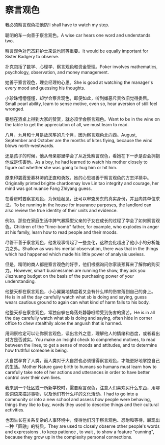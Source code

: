 # 察言观色

<p><span class="chinese">我必须察言观色把他防!</span><span class="english">I shall have to watch my step.</span></p>

<p><span class="chinese">聪明的车一向善于察言观色。</span><span class="english">A wise car hears one word and understands two.</span></p>

<p><span class="chinese">察言观色对巴杰莉护士来说也同等重要。</span><span class="english">It would be equally important for Sister Badgery to observe.</span></p>

<p><span class="chinese">扑克包括了数学、心理学、察言观色和资金管理。</span><span class="english">Poker involves mathematics, psychology, observation, and money management.</span></p>

<p><span class="chinese">她善于察言观色，理会经理的心思。</span><span class="english">She is good at watching the manager's every mood and guessing his thoughts.</span></p>

<p><span class="chinese">小珍珠懵懵懂懂，却学会察言观色，即便如此，听到嫌恶斥责依旧觉得委屈。</span><span class="english">Small pearl ability, learn to sense motive, even so, hear aversion of still feel wronged.</span></p>

<p><span class="chinese">要想在酒桌上得到大家的赞赏，就必须学会察言观色。</span><span class="english">Want to be in the wine on the table to get the appreciation of all, we must learn to read.</span></p>

<p><span class="chinese">八月，九月和十月是放风筝的几个月，因为察言观色北向西。</span><span class="english">August, September and October are the months of kites flying, because the wind blows north-westwards.</span></p>

<p><span class="chinese">还是孩子的时候，他从母亲那里学会了从近处察言观色，看她在下一步是否会拥抱他或是伤害他。</span><span class="english">As a boy, he had learned to watch his mother closely to figure out whether she was going to hug him or hit him.</span></p>

<p><span class="chinese">原来印碧霞爱慕林涛的正直和勇敢，她的心思被善于察言观色的方志洋猜中。</span><span class="english">Originally printed brigitte chardonnay love Lin tao integrity and courage, her mind was got nuance Fang Zhiyang guess.</span></p>

<p><span class="chinese">在看房时要察言观色，为保险起见，还可以审查房东的真实身份，并且向其单位求证。</span><span class="english">To be running in the house for insurance purposes, the landlord can also review the true identity of their units and evidence.</span></p>

<p><span class="chinese">例如，那些在家庭生活中脾气暴躁型父亲的子女在成长的过程了学会了如何察言观色。</span><span class="english">Children of the "time-bomb" father, for example, who explodes in anger at his family, learn how to read people and their moods.</span></p>

<p><span class="chinese">尽管不善于察言观色，他发现事情起了一些变化，这种变化超出了他小小的分析能力之外。</span><span class="english">Shallow as was his mental observation, there was that in the things which had happened which made his little power of analysis useless.</span></p>

<p><span class="chinese">但是，精明的商人都是察言观色的好手，他们根据询问你家装预算来了解你的购买力。</span><span class="english">However, smart businessmen are running the show, they ask you Jiezhuang budget on the basis of the purchasing power of your understanding.</span></p>

<p><span class="chinese">他整天都在察言观色，小心翼翼地猜度着又会有什么样的伤害落到自己的身上。</span><span class="english">He is in all the day carefully watch what sb is doing and saying, guess wears cautious ground to again can what kind of harm falls to his body.</span></p>

<p><span class="chinese">他整天都在察言观色，常独自躲在角落处静静咀嚼受到伤害的痛苦。</span><span class="english">He is in all the day carefully watch what sb is doing and saying, often hide in corner office to chew stealthily alone the anguish that is harmed.</span></p>

<p><span class="chinese">用洞察检定可以让你察言观色，读出言外之意，理解他人的情绪和态度，或者看出对方是否诚实。</span><span class="english">You make an Insight check to comprehend motives, to read between the lines, to get a sense of moods and attitudes, and to determine how truthful someone is being.</span></p>

<p><span class="chinese">大自然孕育了人类，而人类对于大自然也必须懂得察言观色，才能更好地掌控自己的生活。</span><span class="english">Mother Nature gave birth to humans so humans must learn how to carefully take note of her actions and utterances in order to have better control over their own lives.</span></p>

<p><span class="chinese">我来到一个社区或一所新学校时，需要察言观色，注意人们喜欢买什么东西，用哪些词语来描述事物，以及他们有什么样的文化活动。</span><span class="english">I had to go into a community or into a new school and assess how people were behaving, things they like to buy, words they used to describe things and their cultural activities.</span></p>

<p><span class="chinese">也因生长在关系复杂的人事环境中，使得他们习于察言观色、忍耐和等待，展现出一种「圆融」的特质。</span><span class="english">They are used to closely observe other people's words and expressions , to keep patience , to wait , to show a feature "cunning", because they grow up in the complexity personal connections.</span></p>

